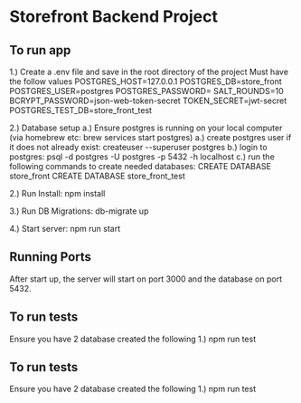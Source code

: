 # Storefront Backend Project

## To run app
1.) Create a .env file and save in the root directory of the project
Must have the follow values
POSTGRES_HOST=127.0.0.1
POSTGRES_DB=store_front
POSTGRES_USER=postgres
POSTGRES_PASSWORD=
SALT_ROUNDS=10
BCRYPT_PASSWORD=json-web-token-secret
TOKEN_SECRET=jwt-secret
POSTGRES_TEST_DB=store_front_test

2.) Database setup
a.) Ensure postgres is running on your local computer (via homebrew etc: brew services start postgres)
a.) create postgres user if it does not already exist: createuser --superuser postgres
b.) login to postgres: psql -d postgres -U postgres -p 5432 -h localhost
c.) run the following commands to create needed databases:
CREATE DATABASE store_front
CREATE DATABASE store_front_test


2.) Run Install: npm install

3.) Run DB Migrations: db-migrate up

4.) Start server: npm run start


## Running Ports
After start up, the server will start on port 3000 and the database on port 5432.

## To run tests
Ensure you have 2 database created the following
1.) npm run test


## To run tests
Ensure you have 2 database created the following
1.) npm run test


